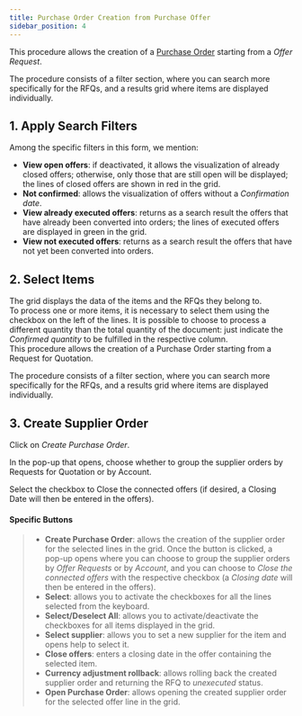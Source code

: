 ```yaml
---
title: Purchase Order Creation from Purchase Offer
sidebar_position: 4
---
```


This procedure allows the creation of a [Purchase Order](/docs/purchase/purchase-orders/general-overview) starting from a *Offer Request*. 
   
The procedure consists of a filter section, where you can search more specifically for the RFQs, and a results grid where items are displayed individually. 

## 1. Apply Search Filters

Among the specific filters in this form, we mention:     
- **View open offers**: if deactivated, it allows the visualization of already closed offers; otherwise, only those that are still open will be displayed; the lines of closed offers are shown in red in the grid.     
- **Not confirmed**: allows the visualization of offers without a *Confirmation date*.      
- **View already executed offers**: returns as a search result the offers that have already been converted into orders; the lines of executed offers are displayed in green in the grid.     
- **View not executed offers**: returns as a search result the offers that have not yet been converted into orders.    

## 2. Select Items
      
The grid displays the data of the items and the RFQs they belong to.    
To process one or more items, it is necessary to select them using the checkbox on the left of the lines. It is possible to choose to process a different quantity than the total quantity of the document: just indicate the *Confirmed quantity* to be fulfilled in the respective column.    
This procedure allows the creation of a Purchase Order starting from a Request for Quotation.

The procedure consists of a filter section, where you can search more specifically for the RFQs, and a results grid where items are displayed individually.

## 3. Create Supplier Order 

Click on *Create Purchase Order*.

In the pop-up that opens, choose whether to group the supplier orders by Requests for Quotation or by Account.

Select the checkbox to Close the connected offers (if desired, a Closing Date will then be entered in the offers).

#### Specific Buttons 

>- **Create Purchase Order**: allows the creation of the supplier order for the selected lines in the grid. Once the button is clicked, a pop-up opens where you can choose to group the supplier orders by *Offer Requests* or by *Account*, and you can choose to *Close the connected offers* with the respective checkbox (a *Closing date* will then be entered in the offers).   
>- **Select**: allows you to activate the checkboxes for all the lines selected from the keyboard.   
>- **Select/Deselect All**: allows you to activate/deactivate the checkboxes for all items displayed in the grid.   
>- **Select supplier**: allows you to set a new supplier for the item and opens help to select it.     
>- **Close offers**: enters a closing date in the offer containing the selected item.       
>- **Currency adjustment rollback**: allows rolling back the created supplier order and returning the RFQ to *unexecuted* status.  
>- **Open Purchase Order**: allows opening the created supplier order for the selected offer line in the grid.